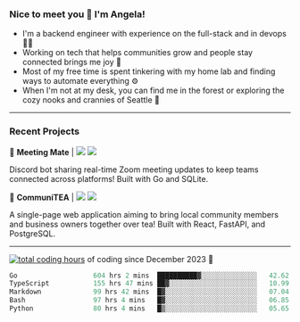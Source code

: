 ### Nice to meet you 👋 I'm Angela!

- I'm a backend engineer with experience on the full-stack and in devops 👩‍💻
- Working on tech that helps communities grow and people stay connected brings me joy 🤝
- Most of my free time is spent tinkering with my home lab and finding ways to automate everything ⚙️
- When I'm not at my desk, you can find me in the forest or exploring the cozy nooks and crannies of Seattle 🧋

---

### Recent Projects

👾 **Meeting Mate** | [![](https://img.shields.io/badge/Code-violet.svg?style=flat-square)](https://github.com/angelajfisher/meeting-mate) [![](https://img.shields.io/badge/Site-violet.svg?style=flat-square)](https://angelajfisher.com/projects/meeting-mate)

Discord bot sharing real-time Zoom meeting updates to keep teams connected across platforms! Built with Go and SQLite.

🍵 **CommuniTEA** | [![](https://img.shields.io/badge/Code-green.svg?style=flat-square)](https://gitlab.com/angelajfisher/communiTEA) [![](https://img.shields.io/badge/Demo-green.svg?style=flat-square)](https://angelajfisher.gitlab.io/communiTEA/)

A single-page web application aiming to bring local community members and business owners together over tea!  Built with React, FastAPI, and PostgreSQL.

---

<a href="https://wakatime.com/@018c1e94-8745-411f-aea1-f33be044d952"><img src="https://wakatime.com/badge/user/018c1e94-8745-411f-aea1-f33be044d952.svg?style=flat-square" alt="total coding hours" /></a> of coding since December 2023 🌊<br>
<!--START_SECTION:waka-->

```go
Go                   604 hrs 2 mins  ██████████▓░░░░░░░░░░░░░░   42.62 %
TypeScript           155 hrs 47 mins ██▓░░░░░░░░░░░░░░░░░░░░░░   10.99 %
Markdown             99 hrs 42 mins  █▓░░░░░░░░░░░░░░░░░░░░░░░   07.04 %
Bash                 97 hrs 4 mins   █▓░░░░░░░░░░░░░░░░░░░░░░░   06.85 %
Python               80 hrs 4 mins   █▒░░░░░░░░░░░░░░░░░░░░░░░   05.65 %
```

<!--END_SECTION:waka--> 
